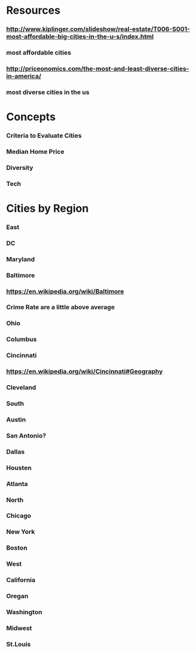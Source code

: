 # Resources
### http://www.kiplinger.com/slideshow/real-estate/T006-S001-most-affordable-big-cities-in-the-u-s/index.html
### most affordable cities
### http://priceonomics.com/the-most-and-least-diverse-cities-in-america/
### most diverse cities in the us
# Concepts
### Criteria to Evaluate Cities
### Median Home Price
### Diversity
### Tech
# Cities by Region
### East
### DC
### Maryland
### Baltimore
### https://en.wikipedia.org/wiki/Baltimore
### Crime Rate are a little above average
### Ohio
### Columbus
### Cincinnati
### https://en.wikipedia.org/wiki/Cincinnati#Geography
### Cleveland
### South
### Austin
### San Antonio?
### Dallas
### Housten
### Atlanta
### North
### Chicago
### New York
###  Boston
### West
### California
### Oregan
### Washington
### Midwest
### St.Louis

